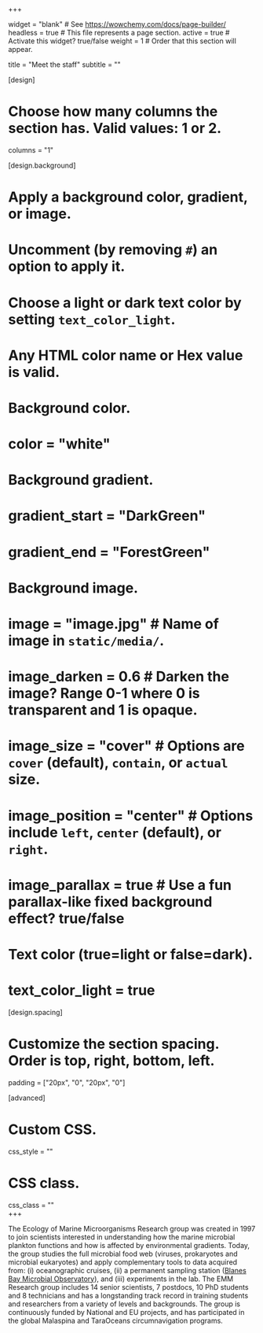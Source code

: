 +++

widget = "blank"  # See https://wowchemy.com/docs/page-builder/
headless = true  # This file represents a page section.
active = true  # Activate this widget? true/false
weight = 1  # Order that this section will appear.

title = "Meet the staff"
subtitle = ""

[design]
  # Choose how many columns the section has. Valid values: 1 or 2.
  columns = "1"

[design.background]
  # Apply a background color, gradient, or image.
  #   Uncomment (by removing `#`) an option to apply it.
  #   Choose a light or dark text color by setting `text_color_light`.
  #   Any HTML color name or Hex value is valid.

  # Background color.
  # color = "white"

  # Background gradient.
  # gradient_start = "DarkGreen"
  # gradient_end = "ForestGreen"

  # Background image.
  # image = "image.jpg"  # Name of image in `static/media/`.
  # image_darken = 0.6  # Darken the image? Range 0-1 where 0 is transparent and 1 is opaque.
  # image_size = "cover"  #  Options are `cover` (default), `contain`, or `actual` size.
  # image_position = "center"  # Options include `left`, `center` (default), or `right`.
  # image_parallax = true  # Use a fun parallax-like fixed background effect? true/false

  # Text color (true=light or false=dark).
  # text_color_light = true

[design.spacing]
  # Customize the section spacing. Order is top, right, bottom, left.
  padding = ["20px", "0", "20px", "0"]

[advanced]
 # Custom CSS.
 css_style = ""

 # CSS class.
 css_class = ""  
+++  

The Ecology of Marine Microorganisms Research group was created in 1997 to join scientists interested in understanding how the marine microbial plankton functions and how is affected by environmental gradients. Today, the group studies the full microbial food web (viruses, prokaryotes and microbial eukaryotes) and apply complementary tools to data acquired from: (i) oceanographic cruises, (ii) a permanent sampling station ([Blanes Bay Microbial Observatory](https://bbmo.icm.csic.es/)), and (iii) experiments in the lab. The EMM Research group includes 14 senior scientists, 7 postdocs, 10 PhD students and 8 technicians and has a longstanding track record in training students and researchers from a variety of levels and backgrounds. The group is continuously funded by National and EU projects, and has participated in the global Malaspina and TaraOceans circumnavigation programs.  



